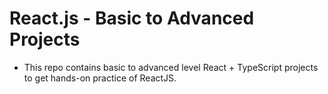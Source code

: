 # React.js - Basic to Advanced Projects

- This repo contains basic to advanced level React + TypeScript projects to get hands-on practice of ReactJS.
